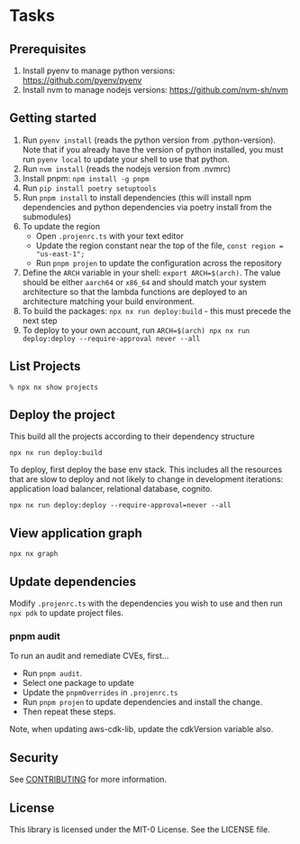 # Tasks

## Prerequisites

1. Install pyenv to manage python versions: https://github.com/pyenv/pyenv
1. Install nvm to manage nodejs versions: https://github.com/nvm-sh/nvm

## Getting started

1. Run `pyenv install` (reads the python version from .python-version). Note that if you already have the version of python installed, you must run `pyenv local` to update your shell to use that python.
1. Run `nvm install` (reads the nodejs version from .nvmrc)
1. Install pnpm: `npm install -g pnpm`
1. Run `pip install poetry setuptools`
1. Run `pnpm install` to install dependencies (this will install npm dependencies and python dependencies via poetry install from the submodules)
1. To update the region
    - Open `.projenrc.ts` with your text editor
    - Update the region constant near the top of the file, `const region = "us-east-1";`
    - Run `pnpm projen` to update the configuration across the repository
1. Define the `ARCH` variable in your shell: `export ARCH=$(arch)`. The value should be either `aarch64` or `x86_64` and should match your system architecture so that the lambda functions are deployed to an architecture matching your build environment.
1. To build the packages: `npx nx run deploy:build` - this must precede the next step
1. To deploy to your own account, run `ARCH=$(arch) npx nx run deploy:deploy --require-approval never --all`

## List Projects

```
% npx nx show projects
```

## Deploy the project

This build all the projects according to their dependency structure

```
npx nx run deploy:build
```

To deploy, first deploy the base env stack. This includes all the resources that are slow to deploy and not likely to change in development iterations: application load balancer, relational database, cognito.

```
npx nx run deploy:deploy --require-approval=never --all
```

## View application graph

```
npx nx graph
```

## Update dependencies

Modify `.projenrc.ts` with the dependencies you wish to use and then run `npx pdk` to update project files.

### pnpm audit

To run an audit and remediate CVEs, first...

- Run `pnpm audit`.
- Select one package to update
- Update the `pnpmOverrides` in `.projenrc.ts`
- Run `pnpm projen` to update dependencies and install the change.
- Then repeat these steps.

Note, when updating aws-cdk-lib, update the cdkVersion variable also.

## Security

See [CONTRIBUTING](CONTRIBUTING.md#security-issue-notifications) for more information.

## License

This library is licensed under the MIT-0 License. See the LICENSE file.

